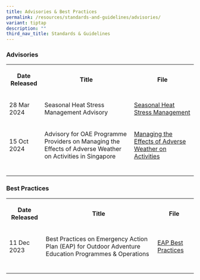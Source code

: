 ```yaml
---
title: Advisories & Best Practices
permalink: /resources/standards-and-guidelines/advisories/
variant: tiptap
description: ""
third_nav_title: Standards & Guidelines
---
```

<h3>Advisories</h3>
<table style="minWidth: 75px">
<colgroup>
<col>
<col>
<col>
</colgroup>
<tbody>
<tr>
<th rowspan="1" colspan="1">
<p>Date Released</p>
</th>
<th rowspan="1" colspan="1">
<p>Title</p>
</th>
<th rowspan="1" colspan="1">
<p>File</p>
</th>
</tr>
<tr>
<td rowspan="1" colspan="1">
<p>28 Mar 2024</p>
</td>
<td rowspan="1" colspan="1">
<p>Seasonal Heat Stress Management Advisory</p>
</td>
<td rowspan="1" colspan="1">
<p><a href="/files/Seasonal_Heat_Stress_Management_Advisory_Mar_2024.pdf" rel="noopener noreferrer nofollow" target="_blank">Seasonal Heat Stress Management</a>
</p>
</td>
</tr>
<tr>
<td rowspan="1" colspan="1">
<p>15 Oct 2024</p>
</td>
<td rowspan="1" colspan="1">
<p>Advisory for OAE Programme Providers on Managing the Effects of Adverse
Weather on Activities in Singapore</p>
</td>
<td rowspan="1" colspan="1">
<p><a href="/files/Advisory_Managing_the_effects_of_Adverse_Weather_Oct_24.pdf" rel="noopener nofollow" target="_blank">Managing the Effects of Adverse Weather on Activities</a>
</p>
</td>
</tr>
<tr>
<td rowspan="1" colspan="1">
<p></p>
</td>
<td rowspan="1" colspan="1">
<p></p>
</td>
<td rowspan="1" colspan="1">
<p></p>
</td>
</tr>
</tbody>
</table>
<h3>Best Practices</h3>
<table style="minWidth: 75px">
<colgroup>
<col>
<col>
<col>
</colgroup>
<tbody>
<tr>
<th rowspan="1" colspan="1">
<p>Date Released</p>
</th>
<th rowspan="1" colspan="1">
<p>Title</p>
</th>
<th rowspan="1" colspan="1">
<p>File</p>
</th>
</tr>
<tr>
<td rowspan="1" colspan="1">
<p>11 Dec 2023</p>
</td>
<td rowspan="1" colspan="1">
<p>Best Practices on Emergency Action Plan (EAP) for Outdoor Adventure Education
Programmes &amp; Operations</p>
</td>
<td rowspan="1" colspan="1">
<p><a href="/files/OAE_EAP_Practices_Jan_24.pdf" rel="noopener noreferrer nofollow" target="_blank">EAP Best Practices</a>
</p>
</td>
</tr>
<tr>
<td rowspan="1" colspan="1">
<p></p>
</td>
<td rowspan="1" colspan="1">
<p></p>
</td>
<td rowspan="1" colspan="1">
<p></p>
</td>
</tr>
</tbody>
</table>
<p>
<br>
</p>